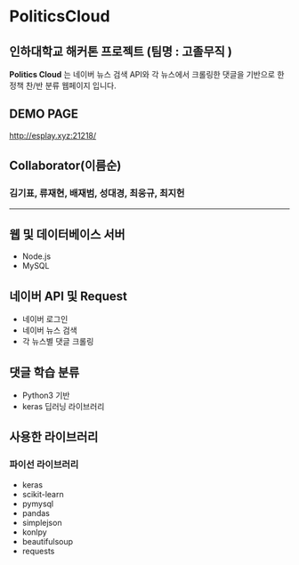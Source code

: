 # **PoliticsCloud**
## 인하대학교 해커톤 프로젝트 (팀명 : **고졸무직** )
**Politics Cloud** 는 네이버 뉴스 검색 API와 각 뉴스에서 크롤링한 댓글을 기반으로 한 정책 찬/반 분류 웹페이지 입니다.

## DEMO PAGE
http://esplay.xyz:21218/


## Collaborator(이름순)
### 김기표, 류재현, 배재범, 성대경, 최웅규, 최지헌

***


## 웹 및 데이터베이스 서버
- Node.js
- MySQL

## 네이버 API 및 Request
- 네이버 로그인
- 네이버 뉴스 검색 
- 각 뉴스별 댓글 크롤링

## 댓글 학습 분류
- Python3 기반
- keras 딥러닝 라이브러리


## 사용한 라이브러리
### 파이선 라이브러리
- keras
- scikit-learn
- pymysql
- pandas
- simplejson
- konlpy
- beautifulsoup
- requests

